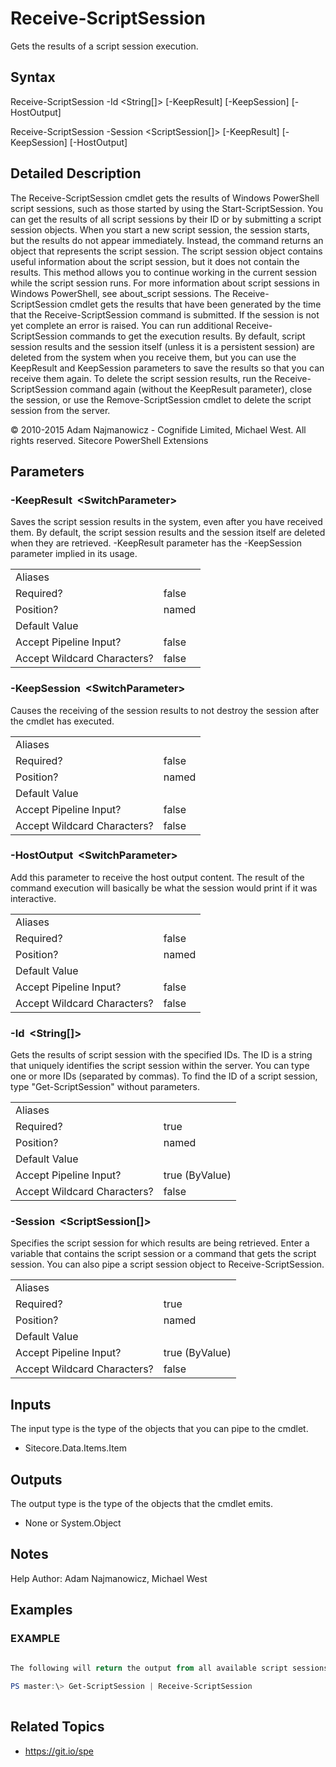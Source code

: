 # Receive-ScriptSession 
 
Gets the results of a script session execution. 
 
## Syntax 
 
Receive-ScriptSession -Id &lt;String[]&gt; [-KeepResult] [-KeepSession] [-HostOutput] 
 
Receive-ScriptSession -Session &lt;ScriptSession[]&gt; [-KeepResult] [-KeepSession] [-HostOutput] 
 
 
## Detailed Description 
 
The Receive-ScriptSession cmdlet gets the results of Windows PowerShell script sessions, such as those started by using the Start-ScriptSession. 
You can get the results of all script sessions by their ID or by submitting a script session objects.
When you start a new script session, the session starts, but the results do not appear immediately. Instead, the command returns an object that represents the script session. The script session object contains useful information about the script session, but it does not contain the results. This method allows you to continue working in the current session while the script session runs. For more information about script sessions in Windows PowerShell, see about_script sessions.
The Receive-ScriptSession cmdlet gets the results that have been generated by the time that the Receive-ScriptSession command is submitted. If the session is not yet complete an error is raised. You can run additional Receive-ScriptSession commands to get the execution results.
By default, script session results and the session itself (unless it is a persistent session) are deleted from the system when you receive them, but you can use the KeepResult and KeepSession parameters to save the results so that you can receive them again. To delete the script session results, run the Receive-ScriptSession command again (without the KeepResult parameter), close the session, or use the Remove-ScriptSession cmdlet to delete the script session from the server. 
 
© 2010-2015 Adam Najmanowicz - Cognifide Limited, Michael West. All rights reserved. Sitecore PowerShell Extensions 
 
## Parameters 
 
### -KeepResult&nbsp; &lt;SwitchParameter&gt; 
 
Saves the script session results in the system, even after you have received them. By default, the script session results and the session itself are deleted when they are retrieved. -KeepResult parameter has the -KeepSession parameter implied in its usage. 
 
<table>
    <thead></thead>
    <tbody>
        <tr>
            <td>Aliases</td>
            <td></td>
        </tr>
        <tr>
            <td>Required?</td>
            <td>false</td>
        </tr>
        <tr>
            <td>Position?</td>
            <td>named</td>
        </tr>
        <tr>
            <td>Default Value</td>
            <td></td>
        </tr>
        <tr>
            <td>Accept Pipeline Input?</td>
            <td>false</td>
        </tr>
        <tr>
            <td>Accept Wildcard Characters?</td>
            <td>false</td>
        </tr>
    </tbody>
</table> 
 
### -KeepSession&nbsp; &lt;SwitchParameter&gt; 
 
Causes the receiving of the session results to not destroy the session after the cmdlet has executed. 
 
<table>
    <thead></thead>
    <tbody>
        <tr>
            <td>Aliases</td>
            <td></td>
        </tr>
        <tr>
            <td>Required?</td>
            <td>false</td>
        </tr>
        <tr>
            <td>Position?</td>
            <td>named</td>
        </tr>
        <tr>
            <td>Default Value</td>
            <td></td>
        </tr>
        <tr>
            <td>Accept Pipeline Input?</td>
            <td>false</td>
        </tr>
        <tr>
            <td>Accept Wildcard Characters?</td>
            <td>false</td>
        </tr>
    </tbody>
</table> 
 
### -HostOutput&nbsp; &lt;SwitchParameter&gt; 
 
Add this parameter to receive the host output content. The result of the command execution will basically be what the session would print if it was interactive. 
 
<table>
    <thead></thead>
    <tbody>
        <tr>
            <td>Aliases</td>
            <td></td>
        </tr>
        <tr>
            <td>Required?</td>
            <td>false</td>
        </tr>
        <tr>
            <td>Position?</td>
            <td>named</td>
        </tr>
        <tr>
            <td>Default Value</td>
            <td></td>
        </tr>
        <tr>
            <td>Accept Pipeline Input?</td>
            <td>false</td>
        </tr>
        <tr>
            <td>Accept Wildcard Characters?</td>
            <td>false</td>
        </tr>
    </tbody>
</table> 
 
### -Id&nbsp; &lt;String[]&gt; 
 
Gets the results of script session with the specified IDs.
The ID is a string that uniquely identifies the script session within the server. You can type one or more IDs (separated by commas). To find the ID of a script session, type "Get-ScriptSession" without parameters. 
 
<table>
    <thead></thead>
    <tbody>
        <tr>
            <td>Aliases</td>
            <td></td>
        </tr>
        <tr>
            <td>Required?</td>
            <td>true</td>
        </tr>
        <tr>
            <td>Position?</td>
            <td>named</td>
        </tr>
        <tr>
            <td>Default Value</td>
            <td></td>
        </tr>
        <tr>
            <td>Accept Pipeline Input?</td>
            <td>true (ByValue)</td>
        </tr>
        <tr>
            <td>Accept Wildcard Characters?</td>
            <td>false</td>
        </tr>
    </tbody>
</table> 
 
### -Session&nbsp; &lt;ScriptSession[]&gt; 
 
Specifies the script session for which results are being retrieved. Enter a variable that contains the script session or a command that gets the script session. You can also pipe a script session object to Receive-ScriptSession. 
 
<table>
    <thead></thead>
    <tbody>
        <tr>
            <td>Aliases</td>
            <td></td>
        </tr>
        <tr>
            <td>Required?</td>
            <td>true</td>
        </tr>
        <tr>
            <td>Position?</td>
            <td>named</td>
        </tr>
        <tr>
            <td>Default Value</td>
            <td></td>
        </tr>
        <tr>
            <td>Accept Pipeline Input?</td>
            <td>true (ByValue)</td>
        </tr>
        <tr>
            <td>Accept Wildcard Characters?</td>
            <td>false</td>
        </tr>
    </tbody>
</table> 
 
## Inputs 
 
The input type is the type of the objects that you can pipe to the cmdlet. 
 
* Sitecore.Data.Items.Item 
 
## Outputs 
 
The output type is the type of the objects that the cmdlet emits. 
 
* None or System.Object 
 
## Notes 
 
Help Author: Adam Najmanowicz, Michael West 
 
## Examples 
 
### EXAMPLE 
 
 
 
```powershell   
 
The following will return the output from all available script sessions.

PS master:\> Get-ScriptSession | Receive-ScriptSession 
 
``` 
 
## Related Topics 
 
* <a href='https://git.io/spe' target='_blank'>https://git.io/spe</a><br/>
